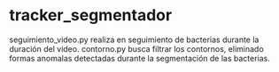 # tracker_segmentador

seguimiento_video.py realiza en seguimiento de bacterias durante la duración del video.
contorno.py busca filtrar los contornos, eliminado formas anomalas detectadas durante la segmentación de las bacterias. 
